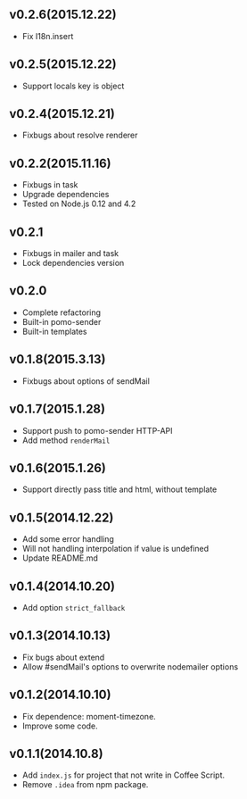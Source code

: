 ## v0.2.6(2015.12.22)

* Fix I18n.insert

## v0.2.5(2015.12.22)

* Support locals key is object

## v0.2.4(2015.12.21)

* Fixbugs about resolve renderer

## v0.2.2(2015.11.16)

* Fixbugs in task
* Upgrade dependencies
* Tested on Node.js 0.12 and 4.2

## v0.2.1

* Fixbugs in mailer and task
* Lock dependencies version

## v0.2.0

* Complete refactoring
* Built-in pomo-sender
* Built-in templates

## v0.1.8(2015.3.13)

* Fixbugs about options of sendMail

## v0.1.7(2015.1.28)

* Support push to pomo-sender HTTP-API
* Add method `renderMail`

## v0.1.6(2015.1.26)

* Support directly pass title and html, without template

## v0.1.5(2014.12.22)

* Add some error handling
* Will not handling interpolation if value is undefined
* Update README.md

## v0.1.4(2014.10.20)

* Add option `strict_fallback`

## v0.1.3(2014.10.13)

* Fix bugs about extend
* Allow #sendMail's options to overwrite nodemailer options

## v0.1.2(2014.10.10)

* Fix dependence: moment-timezone.
* Improve some code.

## v0.1.1(2014.10.8)

* Add `index.js` for project that not write in Coffee Script.
* Remove `.idea` from npm package.
